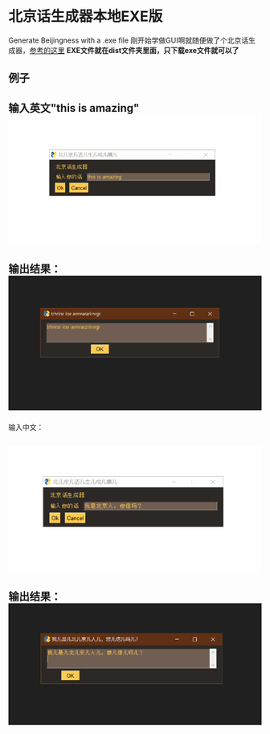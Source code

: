 # 北京话生成器本地EXE版
Generate Beijingness with a .exe file
刚开始学做GUI啊就随便做了个北京话生成器，[参考的这里](https://github.com/VirtualOilCake/Beijingese-Generator)
**EXE文件就在dist文件夹里面，只下载exe文件就可以了**
## 例子
输入英文"this is amazing"
![输入英文](https://github.com/Ferricacid/Beijingness_generator_GUI/blob/main/test_gui/pics/00.png?raw=true "输入英文例子")
---
输出结果：
![输出英文](https://github.com/Ferricacid/Beijingness_generator_GUI/blob/main/test_gui/pics/01.png?raw=true "输出英文例子")
---
输入中文：

![输入中文](https://github.com/Ferricacid/Beijingness_generator_GUI/blob/main/test_gui/pics/02.png?raw=true "输入中文例子")
---
输出结果：
![输出中文](https://github.com/Ferricacid/Beijingness_generator_GUI/blob/main/test_gui/pics/03.png?raw=true "输出中文例子")
---
